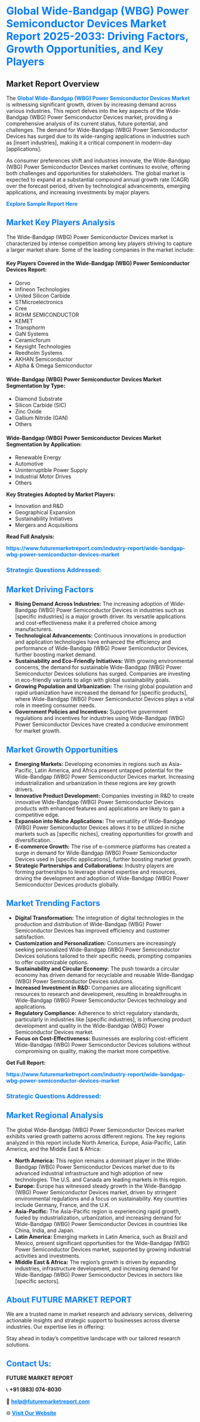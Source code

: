 <h1 style="color: #007BFF;">Global Wide-Bandgap (WBG) Power Semiconductor Devices Market Report 2025-2033: Driving Factors, Growth Opportunities, and Key Players</h1>

<section id="overview">
<h2>Market Report Overview</h2>
<p>The <a href="https://www.futuremarketreport.com/industry-report/wide-bandgap-wbg-power-semiconductor-devices-market" style="color: #007BFF; text-decoration: none;"><strong>Global Wide-Bandgap (WBG) Power Semiconductor Devices Market</strong></a> is witnessing significant growth, driven by increasing demand across various industries. This report delves into the key aspects of the Wide-Bandgap (WBG) Power Semiconductor Devices market, providing a comprehensive analysis of its current status, future potential, and challenges. The demand for Wide-Bandgap (WBG) Power Semiconductor Devices has surged due to its wide-ranging applications in industries such as [insert industries], making it a critical component in modern-day [applications].</p>
<p>As consumer preferences shift and industries innovate, the Wide-Bandgap (WBG) Power Semiconductor Devices market continues to evolve, offering both challenges and opportunities for stakeholders. The global market is expected to expand at a substantial compound annual growth rate (CAGR) over the forecast period, driven by technological advancements, emerging applications, and increasing investments by major players.</p>
</section>

<section id="overview">
<p><a href="https://www.futuremarketreport.com/request-sample/reportId=115951" style="color: #007BFF; text-decoration: none;"><strong>Explore Sample Report Here</strong></a></p>
</section>

<section id="key-players">
<h2 style="color: #007BFF;">Market Key Players Analysis</h2>
<p>The Wide-Bandgap (WBG) Power Semiconductor Devices market is characterized by intense competition among key players striving to capture a larger market share. Some of the leading companies in the market include:</p>
<h4>Key Players Covered in the Wide-Bandgap (WBG) Power Semiconductor Devices Report:</h4>
<ul><li>Qorvo</li><li>Infineon Technologies</li><li>United Silicon Carbide</li><li>STMicroelectronics</li><li>Cree</li><li>ROHM SEMICONDUCTOR</li><li>KEMET</li><li>Transphorm</li><li>GaN Systems</li><li>Ceramicforum</li><li>Keysight Technologies</li><li>Reedholm Systems</li><li>AKHAN Semiconductor</li><li>Alpha &amp; Omega Semiconductor</li></ul>
<h4>Wide-Bandgap (WBG) Power Semiconductor Devices Market Segmentation by Type:</h4>
<ul><li>Diamond Substrate</li><li>Silicon Carbide (SIC)</li><li>Zinc Oxide</li><li>Gallium Nitride (GAN)</li><li>Others</li></ul>

<h4>Wide-Bandgap (WBG) Power Semiconductor Devices Market Segmentation by Application:</h4>
<ul><li>Renewable Energy</li><li>Automotive</li><li>Uninterruptible Power Supply</li><li>Industrial Motor Drives</li><li>Others</li></ul>
<p><strong>Key Strategies Adopted by Market Players:</strong></p>
<ul>
<li>Innovation and R&D</li>
<li>Geographical Expansion</li>
<li>Sustainability Initiatives</li>
<li>Mergers and Acquisitions</li>
</ul>
</section>

<section>
<p><strong>Read Full Analysis: </strong></p><a href="https://www.futuremarketreport.com/industry-report/wide-bandgap-wbg-power-semiconductor-devices-market" style="color: #007BFF; text-decoration: none;"><strong>https://www.futuremarketreport.com/industry-report/wide-bandgap-wbg-power-semiconductor-devices-market</strong></a>
<h3 style="color: #007BFF;">Strategic Questions Addressed:</h3>
</section>

<section id="driving-factors">
<h2 style="color: #007BFF;">Market Driving Factors</h2>
<ul>
<li><strong>Rising Demand Across Industries:</strong> The increasing adoption of Wide-Bandgap (WBG) Power Semiconductor Devices in industries such as [specific industries] is a major growth driver. Its versatile applications and cost-effectiveness make it a preferred choice among manufacturers.</li>
<li><strong>Technological Advancements:</strong> Continuous innovations in production and application technologies have enhanced the efficiency and performance of Wide-Bandgap (WBG) Power Semiconductor Devices, further boosting market demand.</li>
<li><strong>Sustainability and Eco-Friendly Initiatives:</strong> With growing environmental concerns, the demand for sustainable Wide-Bandgap (WBG) Power Semiconductor Devices solutions has surged. Companies are investing in eco-friendly variants to align with global sustainability goals.</li>
<li><strong>Growing Population and Urbanization:</strong> The rising global population and rapid urbanization have increased the demand for [specific products], where Wide-Bandgap (WBG) Power Semiconductor Devices plays a vital role in meeting consumer needs.</li>
<li><strong>Government Policies and Incentives:</strong> Supportive government regulations and incentives for industries using Wide-Bandgap (WBG) Power Semiconductor Devices have created a conducive environment for market growth.</li>
</ul>
</section>

<section id="growth-opportunities">
<h2 style="color: #007BFF;">Market Growth Opportunities</h2>
<ul>
<li><strong>Emerging Markets:</strong> Developing economies in regions such as Asia-Pacific, Latin America, and Africa present untapped potential for the Wide-Bandgap (WBG) Power Semiconductor Devices market. Increasing industrialization and urbanization in these regions are key growth drivers.</li>
<li><strong>Innovative Product Development:</strong> Companies investing in R&D to create innovative Wide-Bandgap (WBG) Power Semiconductor Devices products with enhanced features and applications are likely to gain a competitive edge.</li>
<li><strong>Expansion into Niche Applications:</strong> The versatility of Wide-Bandgap (WBG) Power Semiconductor Devices allows it to be utilized in niche markets such as [specific niches], creating opportunities for growth and diversification.</li>
<li><strong>E-commerce Growth:</strong> The rise of e-commerce platforms has created a surge in demand for Wide-Bandgap (WBG) Power Semiconductor Devices used in [specific applications], further boosting market growth.</li>
<li><strong>Strategic Partnerships and Collaborations:</strong> Industry players are forming partnerships to leverage shared expertise and resources, driving the development and adoption of Wide-Bandgap (WBG) Power Semiconductor Devices products globally.</li>
</ul>
</section>

<section id="trending-factors">
<h2 style="color: #007BFF;">Market Trending Factors</h2>
<ul>
<li><strong>Digital Transformation:</strong> The integration of digital technologies in the production and distribution of Wide-Bandgap (WBG) Power Semiconductor Devices has improved efficiency and customer satisfaction.</li>
<li><strong>Customization and Personalization:</strong> Consumers are increasingly seeking personalized Wide-Bandgap (WBG) Power Semiconductor Devices solutions tailored to their specific needs, prompting companies to offer customizable options.</li>
<li><strong>Sustainability and Circular Economy:</strong> The push towards a circular economy has driven demand for recyclable and reusable Wide-Bandgap (WBG) Power Semiconductor Devices solutions.</li>
<li><strong>Increased Investment in R&D:</strong> Companies are allocating significant resources to research and development, resulting in breakthroughs in Wide-Bandgap (WBG) Power Semiconductor Devices technology and applications.</li>
<li><strong>Regulatory Compliance:</strong> Adherence to strict regulatory standards, particularly in industries like [specific industries], is influencing product development and quality in the Wide-Bandgap (WBG) Power Semiconductor Devices market.</li>
<li><strong>Focus on Cost-Effectiveness:</strong> Businesses are exploring cost-efficient Wide-Bandgap (WBG) Power Semiconductor Devices solutions without compromising on quality, making the market more competitive.</li>
</ul>
</section>

<section>
<p><strong>Get Full Report: </strong></p><a href="https://www.futuremarketreport.com/industry-report/wide-bandgap-wbg-power-semiconductor-devices-market" style="color: #007BFF; text-decoration: none;"><strong>https://www.futuremarketreport.com/industry-report/wide-bandgap-wbg-power-semiconductor-devices-market</strong></a>
<h3 style="color: #007BFF;">Strategic Questions Addressed:</h3>
</section>


<section id="regional-analysis">
<h2 style="color: #007BFF;">Market Regional Analysis</h2>
<p>The global Wide-Bandgap (WBG) Power Semiconductor Devices market exhibits varied growth patterns across different regions. The key regions analyzed in this report include North America, Europe, Asia-Pacific, Latin America, and the Middle East & Africa:</p>
<ul>
<li><strong>North America:</strong> This region remains a dominant player in the Wide-Bandgap (WBG) Power Semiconductor Devices market due to its advanced industrial infrastructure and high adoption of new technologies. The U.S. and Canada are leading markets in this region.</li>
<li><strong>Europe:</strong> Europe has witnessed steady growth in the Wide-Bandgap (WBG) Power Semiconductor Devices market, driven by stringent environmental regulations and a focus on sustainability. Key countries include Germany, France, and the U.K.</li>
<li><strong>Asia-Pacific:</strong> The Asia-Pacific region is experiencing rapid growth, fueled by industrialization, urbanization, and increasing demand for Wide-Bandgap (WBG) Power Semiconductor Devices in countries like China, India, and Japan.</li>
<li><strong>Latin America:</strong> Emerging markets in Latin America, such as Brazil and Mexico, present significant opportunities for the Wide-Bandgap (WBG) Power Semiconductor Devices market, supported by growing industrial activities and investments.</li>
<li><strong>Middle East & Africa:</strong> The region’s growth is driven by expanding industries, infrastructure development, and increasing demand for Wide-Bandgap (WBG) Power Semiconductor Devices in sectors like [specific sectors].</li>
</ul>
</section>

<footer>
<h2 style="color: #007BFF;">About FUTURE MARKET REPORT</h2>
<p>We are a trusted name in market research and advisory services, delivering actionable insights and strategic support to businesses across diverse industries. Our expertise lies in offering:</p>

<p>Stay ahead in today’s competitive landscape with our tailored research solutions.</p>

<h2 style="color: #007BFF;">Contact Us:</h2>
<p><strong>FUTURE MARKET REPORT</strong></p>
<p>📞 <strong>+91 (883) 074-8030</strong></p>
<p>📧 <strong><a href="mailto:help@futuremarketreport.com" style="color: #007BFF;">help@futuremarketreport.com</a></strong></p>
<p>🌐 <strong><a href="https://www.futuremarketreport.com/" style="color: #007BFF;">Visit Our Website</a></strong></p>
</footer>